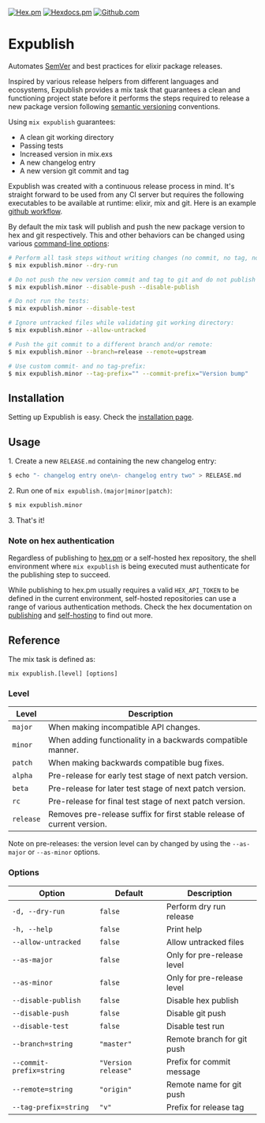 [![Hex.pm](https://img.shields.io/hexpm/v/expublish)](https://hex.pm/packages/expublish)
[![Hexdocs.pm](https://img.shields.io/badge/docs-hexdocs.pm-purple)](https://hexdocs.pm/expublish)
[![Github.com](https://github.com/ucwaldo/expublish/actions/workflows/elixir.yml/badge.svg)](https://github.com/ucwaldo/expublish/actions)

# Expublish

Automates [SemVer](https://semver.org) and best practices for elixir package releases.

Inspired by various release helpers from different languages and ecosystems, Expublish provides a mix task that
guarantees a clean and functioning project state before it performs the steps required to
release a new package version following [semantic versioning](https://semver.org/) conventions.

Using `mix expublish` guarantees:

- A clean git working directory
- Passing tests
- Increased version in mix.exs
- A new changelog entry
- A new version git commit and tag

Expublish was created with a continuous release process in mind. It's straight forward to be used
from any CI server but requires the following executables to be available at runtime: elixir, mix and git.
Here is an example [github workflow](https://github.com/ucwaldo/expublish/blob/master/.github/workflows/release.yml#L31-L42).

By default the mix task will publish and push the new package version to hex and git respectively.
This and other behaviors can be changed using various [command-line options](#reference):

```bash
# Perform all task steps without writing changes (no commit, no tag, no push, no publish):
$ mix expublish.minor --dry-run

# Do not push the new version commit and tag to git and do not publish the to hex:
$ mix expublish.minor --disable-push --disable-publish

# Do not run the tests:
$ mix expublish.minor --disable-test

# Ignore untracked files while validating git working directory:
$ mix expublish.minor --allow-untracked

# Push the git commit to a different branch and/or remote:
$ mix expublish.minor --branch=release --remote=upstream

# Use custom commit- and no tag-prefix:
$ mix expublish.minor --tag-prefix="" --commit-prefix="Version bump"
```

## Installation

Setting up Expublish is easy. Check the [installation page](./INSTALLATION.md).

<span id="#usage"></span>

## Usage

1\. Create a new `RELEASE.md` containing the new changelog entry:

```bash
$ echo "- changelog entry one\n- changelog entry two" > RELEASE.md
```

2\. Run one of `mix expublish.(major|minor|patch)`:

```bash
$ mix expublish.minor
```

3\. That's it!

### Note on hex authentication

Regardless of publishing to [hex.pm](https://hex.pm/) or a self-hosted hex repository, the shell environment where
`mix expublish` is being executed must authenticate for the publishing step to succeed.

While publishing to hex.pm usually requires a valid `HEX_API_TOKEN` to be defined in the current environment, self-hosted repositories can use a range of various authentication methods.
Check the hex documentation on [publishing](https://hex.pm/docs/publish) and [self-hosting](https://hex.pm/docs/self_hosting) to find out more.

## Reference

The mix task is defined as:

```
mix expublish.[level] [options]
```

### Level

| Level     | Description                                                             |
| --------- | ----------------------------------------------------------------------- |
| `major`   | When making incompatible API changes.                                   |
| `minor`   | When adding functionality in a backwards compatible manner.             |
| `patch`   | When making backwards compatible bug fixes.                             |
| `alpha`   | Pre-release for early test stage of next patch version.                 |
| `beta`    | Pre-release for later test stage of next patch version.                 |
| `rc`      | Pre-release for final test stage of next patch version.                 |
| `release` | Removes pre-release suffix for first stable release of current version. |

Note on pre-releases: the version level can by changed by using the
`--as-major` or `--as-minor` options.

### Options

| Option                   | Default             | Description                |
| ------------------------ | ------------------- | -------------------------- |
| `-d, --dry-run`          | `false`             | Perform dry run release    |
| `-h, --help`             | `false`             | Print help                 |
| `--allow-untracked`      | `false`             | Allow untracked files      |
| `--as-major`             | `false`             | Only for pre-release level |
| `--as-minor`             | `false`             | Only for pre-release level |
| `--disable-publish`      | `false`             | Disable hex publish        |
| `--disable-push`         | `false`             | Disable git push           |
| `--disable-test`         | `false`             | Disable test run           |
| `--branch=string`        | `"master"`          | Remote branch for git push |
| `--commit-prefix=string` | `"Version release"` | Prefix for commit message  |
| `--remote=string`        | `"origin"`          | Remote name for git push   |
| `--tag-prefix=string`    | `"v"`               | Prefix for release tag     |

